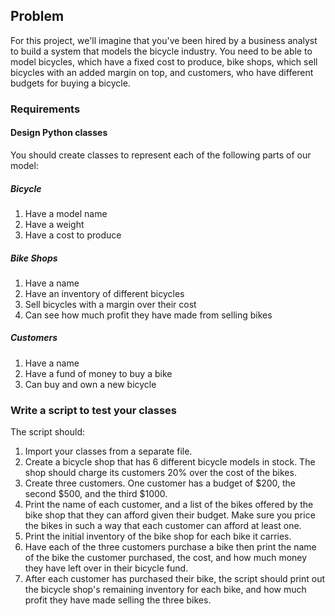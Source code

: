 ## Problem

For this project, we'll imagine that you've been hired by a business analyst to build a system that models the bicycle industry. You need to be able to model bicycles, which have a fixed cost to produce, bike shops, which sell bicycles with an added margin on top, and customers, who have different budgets for buying a bicycle.

### Requirements

#### Design Python classes

You should create classes to represent each of the following parts of our model:

##### Bicycle

1. Have a model name
1. Have a weight
1. Have a cost to produce

##### Bike Shops

1. Have a name
1. Have an inventory of different bicycles
1. Sell bicycles with a margin over their cost
1. Can see how much profit they have made from selling bikes

##### Customers

1. Have a name
1. Have a fund of money to buy a bike
1. Can buy and own a new bicycle

### Write a script to test your classes

The script should:

1. Import your classes from a separate file.
1. Create a bicycle shop that has 6 different bicycle models in stock. The shop should charge its customers 20% over the cost of the bikes.
1. Create three customers. One customer has a budget of $200, the second $500, and the third $1000.
1. Print the name of each customer, and a list of the bikes offered by the bike shop that they can afford given their budget. Make sure you price the bikes in such a way that each customer can afford at least one.
1. Print the initial inventory of the bike shop for each bike it carries.
1. Have each of the three customers purchase a bike then print the name of the bike the customer purchased, the cost, and how much money they have left over in their bicycle fund.
1. After each customer has purchased their bike, the script should print out the bicycle shop's remaining inventory for each bike, and how much profit they have made selling the three bikes.